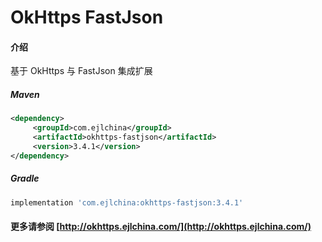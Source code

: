 # OkHttps FastJson

#### 介绍

基于 OkHttps 与 FastJson 集成扩展


##### Maven

```xml
<dependency>
     <groupId>com.ejlchina</groupId>
     <artifactId>okhttps-fastjson</artifactId>
     <version>3.4.1</version>
</dependency>
```

##### Gradle

```groovy
implementation 'com.ejlchina:okhttps-fastjson:3.4.1'
```

#### 更多请参阅 [http://okhttps.ejlchina.com/](http://okhttps.ejlchina.com/)
